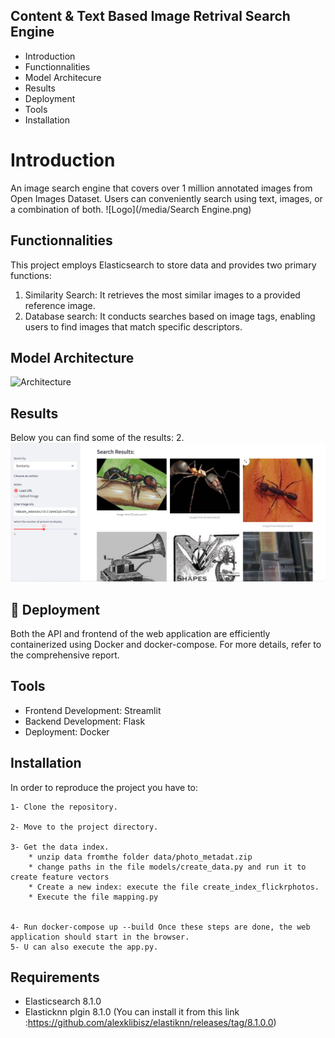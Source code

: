 
## Content & Text Based Image Retrival Search Engine

- Introduction
- Functionnalities
- Model Architecure 
- Results
- Deployment
- Tools
- Installation


# Introduction 

An image search engine that covers over 1 million annotated images from Open Images Dataset. Users can conveniently search using text, images, or a combination of both.
![Logo](/media/Search Engine.png)
## Functionnalities
This project employs Elasticsearch to store data and provides two primary functions:
1. Similarity Search: It retrieves the most similar images to a provided reference image.
1. Database search: It conducts searches based on image tags, enabling users to find images that match specific descriptors.
## Model Architecture
![Architecture](/media/transformation.png)

## Results
Below you can find some of the results:
2. ![Architecture](/media/result1.png)

## 🔗 Deployment
Both the API and frontend of the web application are efficiently containerized using Docker and docker-compose. For more details, refer to the comprehensive report.

## Tools
- Frontend Development: Streamlit
- Backend Development: Flask
- Deployment: Docker

## Installation
In order to reproduce the project you have to:

    1- Clone the repository.

    2- Move to the project directory.

    3- Get the data index.
        * unzip data fromthe folder data/photo_metadat.zip
        * change paths in the file models/create_data.py and run it to create feature vectors 
        * Create a new index: execute the file create_index_flickrphotos.
        * Execute the file mapping.py
            

    4- Run docker-compose up --build Once these steps are done, the web application should start in the browser.
    5- U can also execute the app.py.

## Requirements
  - Elasticsearch 8.1.0
  - Elasticknn plgin 8.1.0 (You can install it from this link :https://github.com/alexklibisz/elastiknn/releases/tag/8.1.0.0)
    

